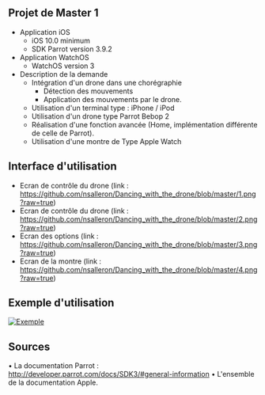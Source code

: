 ## Projet de Master 1

* Application iOS
    * iOS 10.0 minimum
    * SDK Parrot version 3.9.2
* Application WatchOS
    * WatchOS version 3
* Description de la demande
    *  Intégration d'un drone dans une chorégraphie
       * Détection des mouvements
       * Application des mouvements par le drone.
    *  Utilisation d'un terminal type : iPhone / iPod
    *  Utilisation d'un drone type Parrot Bebop 2
    *  Réalisation d'une fonction avancée (Home, implémentation différente de celle de Parrot).
    *  Utilisation d'une montre de Type Apple Watch
 
 
## Interface d'utilisation

 * Ecran de contrôle du drone
 (link : https://github.com/nsalleron/Dancing_with_the_drone/blob/master/1.png?raw=true)
 * Ecran de contrôle du drone
 (link : https://github.com/nsalleron/Dancing_with_the_drone/blob/master/2.png?raw=true)
 * Ecran des options 
 (link : https://github.com/nsalleron/Dancing_with_the_drone/blob/master/3.png?raw=true)
 * Ecran de la montre
 (link : https://github.com/nsalleron/Dancing_with_the_drone/blob/master/4.png?raw=true)

## Exemple d'utilisation

[![Exemple](https://img.youtube.com/vi/GQ0EIY_p8iE/0.jpg)](https://www.youtube.com/watch?v=GQ0EIY_p8iE)

## Sources

  • La documentation Parrot : http://developer.parrot.com/docs/SDK3/#general-information
  • L'ensemble de la documentation Apple.

